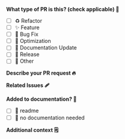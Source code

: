 <!-- Remember to read https://github.com/CodeRED-UH/CodeRED-DiscordBot#contributing- -->

**What type of PR is this? (check applicable) 🚧**

- [ ] ♻️ Refactor
- [ ] ✨ Feature
- [ ] 🐛 Bug Fix
- [ ] 👷 Optimization
- [ ] 📝 Documentation Update
- [ ] 🔖 Release
- [ ] 🚩 Other

**Describe your PR request 🔥**

<!-- A clear and consise description of your PR request-->

**Related Issues 🩹**
<!-- 
Example: 
Resolves #123
Closes #456

Guide to linking issues here:
https://docs.github.com/en/issues/tracking-your-work-with-issues/linking-a-pull-request-to-an-issue
-->

**Added to documentation? 📝**

- [ ] 📜 readme
- [ ] 🙅 no documentation needed

**Additional context 🗒️**
<!--Add any other context pull request here.-->
